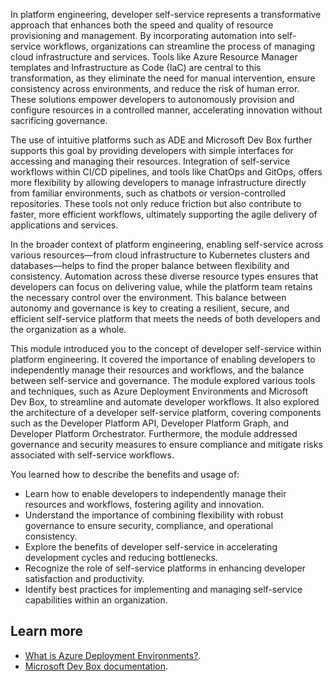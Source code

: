 In platform engineering, developer self-service represents a transformative approach that enhances both the speed and quality of resource provisioning and management. By incorporating automation into self-service workflows, organizations can streamline the process of managing cloud infrastructure and services. Tools like Azure Resource Manager templates and Infrastructure as Code (IaC) are central to this transformation, as they eliminate the need for manual intervention, ensure consistency across environments, and reduce the risk of human error. These solutions empower developers to autonomously provision and configure resources in a controlled manner, accelerating innovation without sacrificing governance.

The use of intuitive platforms such as ADE and Microsoft Dev Box further supports this goal by providing developers with simple interfaces for accessing and managing their resources. Integration of self-service workflows within CI/CD pipelines, and tools like ChatOps and GitOps, offers more flexibility by allowing developers to manage infrastructure directly from familiar environments, such as chatbots or version-controlled repositories. These tools not only reduce friction but also contribute to faster, more efficient workflows, ultimately supporting the agile delivery of applications and services.

In the broader context of platform engineering, enabling self-service across various resources—from cloud infrastructure to Kubernetes clusters and databases—helps to find the proper balance between flexibility and consistency. Automation across these diverse resource types ensures that developers can focus on delivering value, while the platform team retains the necessary control over the environment. This balance between autonomy and governance is key to creating a resilient, secure, and efficient self-service platform that meets the needs of both developers and the organization as a whole.

This module introduced you to the concept of developer self-service within platform engineering. It covered the importance of enabling developers to independently manage their resources and workflows, and the balance between self-service and governance. The module explored various tools and techniques, such as Azure Deployment Environments and Microsoft Dev Box, to streamline and automate developer workflows. It also explored the architecture of a developer self-service platform, covering components such as the Developer Platform API, Developer Platform Graph, and Developer Platform Orchestrator. Furthermore, the module addressed governance and security measures to ensure compliance and mitigate risks associated with self-service workflows.

You learned how to describe the benefits and usage of:

 -  Learn how to enable developers to independently manage their resources and workflows, fostering agility and innovation.
 -  Understand the importance of combining flexibility with robust governance to ensure security, compliance, and operational consistency.
 -  Explore the benefits of developer self-service in accelerating development cycles and reducing bottlenecks.
 -  Recognize the role of self-service platforms in enhancing developer satisfaction and productivity.
 -  Identify best practices for implementing and managing self-service capabilities within an organization.

## Learn more

 -  [What is Azure Deployment Environments?](/azure/deployment-environments/overview-what-is-azure-deployment-environments).
 -  [Microsoft Dev Box documentation](/azure/dev-box/).
